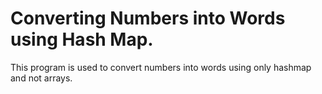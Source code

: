 # Converting Numbers into Words using Hash Map.
This program is used to convert numbers into words using only hashmap and not arrays.